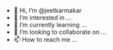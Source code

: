 - 👋 Hi, I’m @jeetkarmakar
- 👀 I’m interested in ...
- 🌱 I’m currently learning ...
- 💞️ I’m looking to collaborate on ...
- 📫 How to reach me ...

<!---
jeetkarmakar/jeetkarmakar is a ✨ special ✨ repository because its `README.md` (this file) appears on your GitHub profile.
You can click the Preview link to take a look at your changes.
--->
